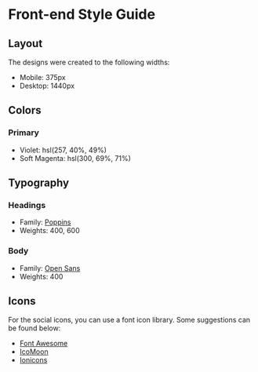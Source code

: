 # Front-end Style Guide

## Layout

The designs were created to the following widths:

- Mobile: 375px
- Desktop: 1440px

<!-- @media only screen and (max-width: 375px) {
    body {
      background-color: lightblue;
    }
  }

  @media screen and (min-width: 375) {
        #leftsidebar {width: 200px; float: left;}
        #main {margin-left: 216px;}
      } -->

## Colors

### Primary

- Violet: hsl(257, 40%, 49%)
- Soft Magenta: hsl(300, 69%, 71%)

## Typography

### Headings

- Family: [Poppins](https://fonts.google.com/specimen/Poppins)
- Weights: 400, 600

### Body

- Family: [Open Sans](https://fonts.google.com/specimen/Open+Sans)
- Weights: 400

## Icons

For the social icons, you can use a font icon library. Some suggestions can be found below:

- [Font Awesome](https://fontawesome.com/)
- [IcoMoon](https://icomoon.io/)
- [Ionicons](https://ionicons.com/)
